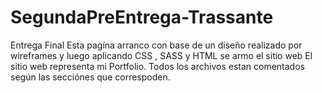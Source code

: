 # SegundaPreEntrega-Trassante
Entrega Final
Esta pagína arranco con base de un diseño realizado por wireframes y luego aplicando CSS , SASS y HTML se armo el sitio web
El sitio web representa mi Portfolio.
Todos los archivos estan comentados según las secciónes que correspoden.
